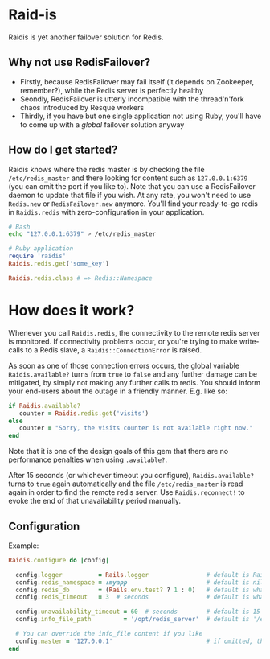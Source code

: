 # Raid-is

Raidis is yet another failover solution for Redis.

## Why not use RedisFailover?

* Firstly, because RedisFailover may fail itself (it depends on Zookeeper, remember?), while the Redis server is perfectly healthy
* Seondly, RedisFailover is utterly incompatible with the thread'n'fork chaos introduced by Resque workers
* Thirdly, if you have but one single application not using Ruby, you'll have to come up with a _global_ failover solution anyway

## How do I get started?

Raidis knows where the redis master is by checking the file `/etc/redis_master` and there looking for content such as `127.0.0.1:6379` (you can omit the port if you like to). Note that you can use a RedisFailover daemon to update that file if you wish. At any rate, you won't need to use `Redis.new` or `RedisFailover.new` anymore. You'll find your ready-to-go redis in `Raidis.redis` with zero-configuration in your application.

```bash
# Bash
echo "127.0.0.1:6379" > /etc/redis_master
```

```ruby
# Ruby application
require 'raidis'
Raidis.redis.get('some_key')

Raidis.redis.class # => Redis::Namespace
```

# How does it work?

Whenever you call `Raidis.redis`, the connectivity to the remote redis server is monitored. If connectivity problems occur, or you're trying to make write-calls to a Redis slave, a `Raidis::ConnectionError` is raised.

As soon as one of those connection errors occurs, the global variable `Raidis.available?` turns from `true` to `false` and any further damage can be mitigated, by simply not making any further calls to redis. You should inform your end-users about the outage in a friendly manner. E.g. like so:

```ruby
if Raidis.available?
   counter = Raidis.redis.get('visits')
else
   counter = "Sorry, the visits counter is not available right now."
end
```

Note that it is one of the design goals of this gem that there are no performance penalties when using `.available?`.

After 15 seconds (or whichever timeout you configure), `Raidis.available?` turns to `true` again automatically and the file `/etc/redis_master` is read again in order to find the remote redis server. Use `Raidis.reconnect!` to evoke the end of that unavailability period manually.

## Configuration

Example:

```ruby
Raidis.configure do |config|

  config.logger          = Rails.logger                # default is Rails.logger (if defined) otherwise: Logger.new(STDOUT)
  config.redis_namespace = :myapp                      # default is nil
  config.redis_db        = (Rails.env.test? ? 1 : 0)   # default is whatever Redis.new has as default
  config.redis_timeout   = 3  # seconds                # default is whatever Redis.new has as default

  config.unavailability_timeout = 60  # seconds        # default is 15 seconds
  config.info_file_path         = '/opt/redis_server'  # default is '/etc/redis_master'

  # You can override the info_file content if you like
  config.master = '127.0.0.1'                          # if omitted, the content of /etc/redis_master is used
end
```
